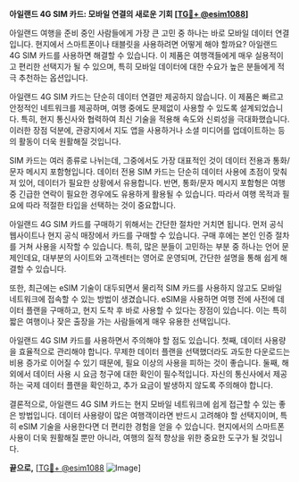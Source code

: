 **아일랜드 4G SIM 카드: 모바일 연결의 새로운 기회 [[TG💪+ @esim1088](https://t.me/s/esim1088)]**

아일랜드 여행을 준비 중인 사람들에게 가장 큰 고민 중 하나는 바로 모바일 데이터 연결입니다. 현지에서 스마트폰이나 태블릿을 사용하려면 어떻게 해야 할까요? 아일랜드 4G SIM 카드를 사용하면 해결할 수 있습니다. 이 제품은 여행객들에게 매우 실용적이고 편리한 선택지가 될 수 있으며, 특히 모바일 데이터에 대한 수요가 높은 분들에게 적극 추천하는 옵션입니다.

아일랜드 4G SIM 카드는 단순히 데이터 연결만 제공하지 않습니다. 이 제품은 빠르고 안정적인 네트워크를 제공하며, 여행 중에도 문제없이 사용할 수 있도록 설계되었습니다. 특히, 현지 통신사와 협력하여 최신 기술을 적용해 속도와 신뢰성을 극대화했습니다. 이러한 장점 덕분에, 관광지에서 지도 앱을 사용하거나 소셜 미디어를 업데이트하는 등의 활동이 더욱 원활해질 것입니다.

SIM 카드는 여러 종류로 나뉘는데, 그중에서도 가장 대표적인 것이 데이터 전용과 통화/문자 메시지 포함형입니다. 데이터 전용 SIM 카드는 단순히 데이터 사용에 초점이 맞춰져 있어, 데이터가 필요한 상황에서 유용합니다. 반면, 통화/문자 메시지 포함형은 여행 중 긴급한 연락이 필요한 경우에도 유용하게 활용될 수 있습니다. 따라서 여행 목적과 필요에 따라 적절한 타입을 선택하는 것이 중요합니다.

아일랜드 4G SIM 카드를 구매하기 위해서는 간단한 절차만 거치면 됩니다. 먼저 공식 웹사이트나 현지 공식 매장에서 카드를 구매할 수 있습니다. 구매 후에는 본인 인증 절차를 거쳐 사용을 시작할 수 있습니다. 특히, 많은 분들이 고민하는 부분 중 하나는 언어 문제인데요, 대부분의 사이트와 고객센터는 영어로 운영되며, 간단한 설명을 통해 쉽게 해결할 수 있습니다.

또한, 최근에는 eSIM 기술이 대두되면서 물리적 SIM 카드를 사용하지 않고도 모바일 네트워크에 접속할 수 있는 방법이 생겼습니다. eSIM을 사용하면 여행 전에 사전에 데이터 플랜을 구매하고, 현지 도착 후 바로 사용할 수 있다는 장점이 있습니다. 이는 특히 짧은 여행이나 잦은 출장을 가는 사람들에게 매우 유용한 선택입니다.

아일랜드 4G SIM 카드를 사용하면서 주의해야 할 점도 있습니다. 첫째, 데이터 사용량을 효율적으로 관리해야 합니다. 무제한 데이터 플랜을 선택했더라도 과도한 다운로드는 비용 증가로 이어질 수 있기 때문에, 필요 이상의 사용을 피하는 것이 좋습니다. 둘째, 해외에서 데이터 사용 시 요금 청구에 대한 확인이 필수적입니다. 자신의 통신사에서 제공하는 국제 데이터 플랜을 확인하고, 추가 요금이 발생하지 않도록 주의해야 합니다.

결론적으로, 아일랜드 4G SIM 카드는 현지 모바일 네트워크에 쉽게 접근할 수 있는 좋은 방법입니다. 데이터 사용량이 많은 여행객이라면 반드시 고려해야 할 선택지이며, 특히 eSIM 기술을 사용한다면 더 편리한 경험을 얻을 수 있습니다. 현지에서의 스마트폰 사용이 더욱 원활해질 뿐만 아니라, 여행의 질적 향상을 위한 중요한 도구가 될 것입니다.

**끝으로,** [[TG💪+ @esim1088](https://t.me/s/esim1088) ![Image](https://i.postimg.cc/Y0z9fWf4/image.png)]